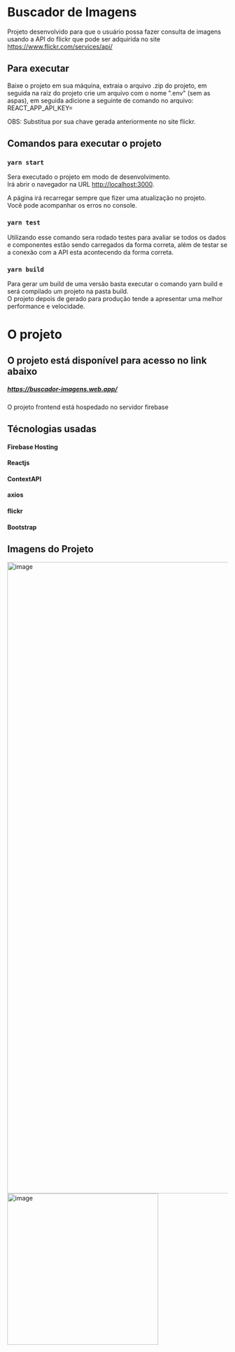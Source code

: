 # Buscador de Imagens

Projeto desenvolvido para que o usuário possa fazer consulta de imagens usando a API do flickr que pode ser adquirida no site https://www.flickr.com/services/api/


## Para executar

Baixe o projeto em sua máquina, extraia o arquivo .zip do projeto, em seguida na raiz do projeto crie um arquivo com o nome ".env" (sem as aspas), em seguida adicione a seguinte de comando no arquivo:
  REACT_APP_API_KEY=<SUA API KEY> 
 
  OBS: Substitua <SUA API KEY> por sua chave gerada anteriormente no site flickr.

  
## Comandos para executar o projeto
  
### `yarn start`

Sera executado o projeto em modo de desenvolvimento.\
Irá abrir o navegador na URL [http://localhost:3000](http://localhost:3000).

A página irá recarregar sempre que fizer uma atualização no projeto.\
Você pode acompanhar os erros no console.

### `yarn test`

Utilizando esse comando sera rodado testes para avaliar se todos os dados e componentes estão sendo carregados da forma correta, além de testar se a conexão com a API esta acontecendo da forma correta.

### `yarn build`

Para gerar um build de uma versão basta executar o comando yarn build e será compilado um projeto na pasta build.\
O projeto depois de gerado para produção tende a apresentar uma melhor performance e velocidade.

# O projeto

## O projeto está disponível para acesso no link abaixo
##### https://buscador-imagens.web.app/

O projeto frontend está hospedado no servidor firebase

## Técnologias usadas

#### Firebase Hosting
#### Reactjs
#### ContextAPI
#### axios
#### flickr
#### Bootstrap


## Imagens do Projeto

<img width="1440" alt="image" src="https://user-images.githubusercontent.com/48225849/122687914-5fd33c00-d1ef-11eb-8502-0107bd0c7002.png">
<img width="345" alt="image" src="https://user-images.githubusercontent.com/48225849/122687885-4b8f3f00-d1ef-11eb-805a-e0e585ce18f4.png">




